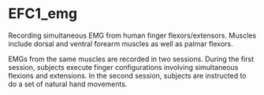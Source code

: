 # EFC1_emg
Recording simultaneous EMG from human finger flexors/extensors. Muscles include dorsal and ventral forearm muscles as well as palmar flexors. 

EMGs from the same muscles are recorded in two sessions. During the first session, subjects execute finger configurations involving simultaneous flexions and extensions. In the second session, subjects are instructed to do a set of natural hand movements.
